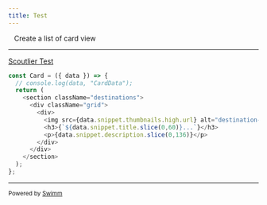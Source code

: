 ```yaml
---
title: Test
---
```

&nbsp;&nbsp;&nbsp;Create a list of card view

<SwmSnippet path="/src/component/Card/Card.js" line="3">

---

<SwmMention uid="1LlO6r">[Scoutlier Test](mailto:scoutliertest@gmail.com)</SwmMention>

```javascript
const Card = ({ data }) => {
  // console.log(data, "CardData");
  return (
    <section className="destinations">
      <div className="grid">
        <div>
          <img src={data.snippet.thumbnails.high.url} alt="destination-1" />
          <h3>{`${data.snippet.title.slice(0,60)}...`}</h3>
          <p>{data.snippet.description.slice(0,136)}</p>
        </div>
      </div>
    </section>
  );
};
```

---

</SwmSnippet>

<SwmMeta version="3.0.0" repo-id="Z2l0aHViJTNBJTNBc2VhcmNoLWxpc3QtdmlkZW9zJTNBJTNBUmF2aWRldjAx" repo-name="search-list-videos"><sup>Powered by [Swimm](https://app.swimm.io/)</sup></SwmMeta>
